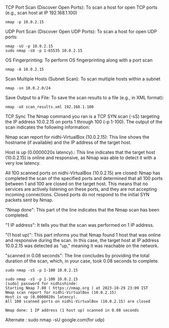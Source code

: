TCP Port Scan (Discover Open Ports):
To scan a host for open TCP ports (e.g., scan host at IP 192.168.1.100)
```
nmap -p 10.0.2.15
```
UDP Port Scan (Discover Open UDP Ports):
To scan a host for open UDP ports:
```
nmap -sU -p 10.0.2.15
sudo nmap -sU -p 1-65535 10.0.2.15
```
OS Fingerprinting:
To perform OS fingerprinting along with a port scan
```
nmap -A 10.0.2.15
```
Scan Multiple Hosts (Subnet Scan):
To scan multiple hosts within a subnet
```
nmap -sn 10.0.2.0/24
```
Save Output to a File:
To save the scan results to a file (e.g., in XML format):
```
nmap -oX scan_results.xml 192.168.1.100
```
TCP Sync
The Nmap command you ran is a TCP SYN scan (-sS) targeting the IP address 10.0.2.15 on ports 1 through 100 (-p 1-100). The output of the scan indicates the following information:

Nmap scan report for nidhi-VirtualBox (10.0.2.15): This line shows the hostname (if available) and the IP address of the target host.

Host is up (0.0000020s latency).: This line indicates that the target host (10.0.2.15) is online and responsive, as Nmap was able to detect it with a very low latency.

All 100 scanned ports on nidhi-VirtualBox (10.0.2.15) are closed: Nmap has completed the scan of the specified ports and determined that all 100 ports between 1 and 100 are closed on the target host. This means that no services are actively listening on these ports, and they are not accepting incoming connections. Closed ports do not respond to the initial SYN packets sent by Nmap.

"Nmap done": This part of the line indicates that the Nmap scan has been completed.

"1 IP address": It tells you that the scan was performed on 1 IP address.

"(1 host up)": This part informs you that Nmap found 1 host that was online and responsive during the scan. In this case, the target host at IP address 10.0.2.15 was detected as "up," meaning it was reachable on the network.

"scanned in 0.08 seconds": The line concludes by providing the total duration of the scan, which, in your case, took 0.08 seconds to complete.

```
sudo nmap -sS -p 1-100 10.0.2.15
```
```
sudo nmap -sS -p 1-100 10.0.2.15
[sudo] password for nidhishinde: 
Starting Nmap 7.80 ( https://nmap.org ) at 2023-10-29 23:09 IST
Nmap scan report for nidhi-VirtualBox (10.0.2.15)
Host is up (0.0000020s latency).
All 100 scanned ports on nidhi-VirtualBox (10.0.2.15) are closed

Nmap done: 1 IP address (1 host up) scanned in 0.08 seconds
```


Alternate :
sudo nmap -sU google.com(for udp)
